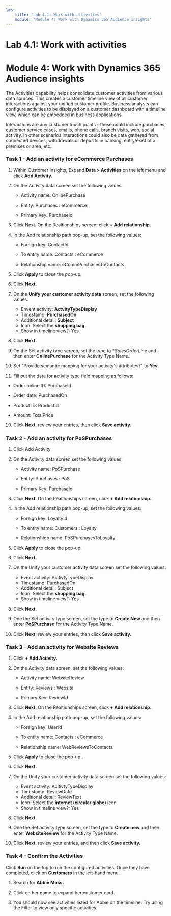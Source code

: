 ```yaml
---
lab:
    title: 'Lab 4.1: Work with activities'
    module: 'Module 4: Work with Dynamics 365 Audience insights'
---
```


# Lab 4.1: Work with activities
# Module 4: Work with Dynamics 365 Audience insights

The Activities capability helps consolidate customer activities from various data sources. This creates a customer timeline view of all customer interactions against your unified customer profile. Business analysts can configure activities to be displayed on a customer dashboard with a timeline view, which can be embedded in business applications. 

Interactions are any customer touch points - these could include purchases, customer service cases, emails, phone calls, branch visits, web, social activity. In other scenarios interactions could also be data gathered from connected devices, withdrawals or deposits in banking, entry/exist of a premises or area, etc. 

### Task 1 - Add an activity for eCommerce Purchases  

1. Within Customer Insights, Expand **Data > Activities** on the left menu and click **Add Activity.** 

2. On the Activity data screen set the following values: 

	- Activity name: OnlinePurchase 

	- Entity: Purchases : eCommerce 

	- Primary Key: PurchaseId 

3. Click Next. On the Realtionships screen, click **+ Add relationship.** 

4. In the Add relationship path pop-up, set the following values: 

	- Foreign key: ContactId 

	- To entity name: Contacts : eCommerce 
	
	- Relationship name: eCommPurchasesToContacts 

5. Click **Apply** to close the pop-up. 

6. Click **Next.** 

7. On the **Unify your customer activity data** screen, set the following values:
	- Envent activity: **ActvityTypeDisplay**
	- Timestamp: **PurchasedOn**
	- Additional detail: **Subject**
	- Icon: Select the **shopping bag.**
	- Show in timeline view?: Yes

8. Click **Next.** 

9. On the Set activity type screen, set the type to **SalesOrderLine* and then enter **OnlinePurchase** for the Activity Type Name. 

4. Set "Provide semantic mapping for your activity's attributes?" to **Yes.**

5. Fill out the data for activity type field mapping as follows:

- Order online ID: PurchaseId

- Order date: PurchasedOn

- Product ID: ProductId

- Amount: TotalPrice

10. Click **Next**, review your entries, then click **Save activity.**


### Task 2 - Add an activity for PoSPurchases 

1. Click Add Activity 

2. On the Activity data screen set the following values: 

	- Activity name: PoSPurchase 

	- Entity: Purchases : PoS 

	- Primary Key: PurchaseId 

3. Click **Next**. On the Realtionships screen, click **+ Add relationship.**

4. In the Add relationship path pop-up, set the following values: 

	- Foreign key: LoyaltyId 

	- To entity name: Customers : Loyalty 

	- Relationshiop name: PoSPurchasesToLoyalty 

5. Click **Apply** to close the pop-up. 

6. Click **Next.** 

7. On the Unify your customer activity data screen set the following values:

	- Event activity: AcitivtyTypeDisplay
	- Timestamp: PurchasedOn
	- Additional detail: Subject
	- Icon: Select the **shopping bag.**
	- Show in timeline view?: Yes

8. Click **Next.**

9. One the Set activity type screen, set the type to **Create New** and then enter **PoSPurchase** for the Activity Type Name. 

10. Click **Next**, review your entries, then click **Save activity.** 

  

### Task 3 - Add an activity for Website Reviews 

1. Click **+ Add Activity.** 

2. On the Activity data screen, set the following values: 

	- Activity name: WebsiteReview 

	- Entity: Reviews : Website 

	- Primary Key: ReviewId 

3. Click **Next**. On the Realtionships screen, click **+ Add relationship.** 

4. In the Add relationship path pop-up, set the following values: 

	- Foreign key: UserId 

	- To entity name: Contacts : eCommerce 

	- Relationship name: WebReviewsToContacts 

5. Click **Apply** to close the pop-up .

6. Click **Next.** 

7. On the Unify your customer activity data screen set the following values:

	- Event activity: AcitivtyTypeDisplay
	- Timestamp: ReviewDate
	- Additional detail: ReviewText
	- Icon: Select the **internet (circular globe)** icon.
	- Show in timeline view?: Yes
	
8. Click **Next.** 

9. One the Set activity type screen, set the type to **Create new** and then enter **WebsiteReview** for the Activity Type Name. 

10. Click **Next**, review your entries, and then click **Save activity.**

### Task 4 - Confirm the Activities 

Click **Run** on the top to run the configured activities. Once they have completed, click on **Customers** in the left-hand menu. 

1. Search for **Abbie Moss.** 

2. Click on her name to expand her customer card. 

4. You should now see activities listed for Abbie on the timeline. Try using the Filter to view only specific activities. 
